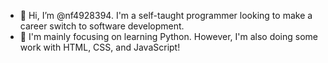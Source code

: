 - 👋 Hi, I’m @nf4928394. I'm a self-taught programmer looking to make a career switch to software development.
- 🌱 I'm mainly focusing on learning Python. However, I'm also doing some work with HTML, CSS, and JavaScript!

<!---
nf4928394/nf4928394 is a ✨ special ✨ repository because its `README.md` (this file) appears on your GitHub profile.
You can click the Preview link to take a look at your changes.
--->
